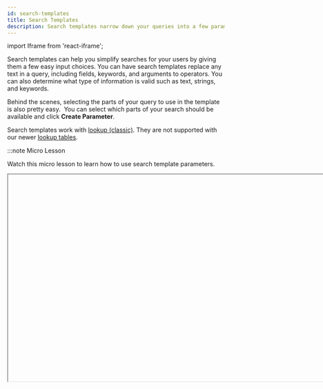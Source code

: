 ```yaml
---
id: search-templates
title: Search Templates
description: Search templates narrow down your queries into a few parameters that other users can edit to find the data they need.
---
```

import Iframe from 'react-iframe';

Search templates can help you simplify searches for your users by giving them a few easy input choices. You can have search templates  replace any text in a query, including fields, keywords, and arguments to operators. You can also determine what type of information is valid such as text, strings, and keywords.

Behind the scenes, selecting the parts of your query to use in the template is also pretty easy.  You can select which parts of your search should be available and click **Create Parameter**.

Search templates work with [lookup (classic)](/docs/search/search-query-language/search-operators/lookup-classic). They are not supported with our newer [lookup tables](/docs/search/lookup-tables).

:::note Micro Lesson

Watch this micro lesson to learn how to use search template parameters.

<Iframe url="https://fast.wistia.net/embed/iframe/ja6kruhhp3?web_component=true&seo=true&videoFoam=false"
  width="854px"
  height="480px"
  title="Micro Lesson: Using Search Template Parameters Video"
  id="wistiaVideo"
  className="video-container"
  display="initial"
  position="relative"
  allow="autoplay; fullscreen"
  allowfullscreen
/>

:::

## Create a general Search Template

From any query you create, or an existing one you manage, you can create a search template and specify parameters.

1. Open your query.
1. Highlight the field, argument, or operator you want to replace and click **Create a parameter** or **alt+v** if you want to use the keyboard shortcut.  <br/>  ![template variable selection](/img/search/get-started-search/build-search/search-templates/template-variable-selection.png)
   :::note
   You can create a maximum of 10 parameters inside a search.
   :::
1. From the **Manage Parameter Settings** dialog, provide the name, available values separated by commas, data type, and a brief description. There are four data types to choose, based on how you want to define a valid parameter:
   | Data Type | Description |
   | :-- | :-- |
   | Number | Numbers only. |
   | String | Considers as a single phrase and will wrap in double-quotes. For example “system errors”. |
   | Any | All characters. Best for substituting texts in paths. |
   | Keyword | Any Sumo Logic keyword. There are some performance benefits to using Sumo Logic keywords so this is a great option to choose if you can. |
1. Optionally, you can set autocomplete values for your parameter by selecting **Set Values for Parameter**. Select a format:
    1. For text entries, enter each value on a separate line. Do not use commas to separate values as they will be marked invalid. If the string needs a comma, use quotes in the text entry, such as “abc,xyz”.
    1. For Label-Value pairs, copy paste the label-value pairs as comma-delimited lines. If you're using a Lookup make sure that you are using a valid [lookup (classic)](/docs/search/search-query-language/search-operators/lookup-classic) file because the system will reject any lookup file path that it cannot validate.<br/>  ![label-value-pairs.png](/img/search/get-started-search/build-search/search-templates/label-value-pairs.png)
        1. Select the appropriate values for the field, such as user ID. 
        1. Select values for the corresponding label, such as name. Both **Text** entries and **Label-value** pairs allow amaximum of 10,000 entries. A lookup file can have a maximum of 40,000 entries.
    1. For a lookup file, you must enter a valid [lookup (classic)](/docs/search/search-query-language/search-operators/lookup-classic) file that you have [saved](/docs/search/search-query-language/search-operators/save-classic). 
        1. Under **Select a format**, select **Lookup**.
        1. Enter in a valid lookup file or select a shared lookup file from the dropdown. 
        1. Select values for the corresponding label, such as name. <br/>  ![autocomplete-values.png](/img/search/get-started-search/build-search/search-templates/autocomplete-values.png)
1. Click **Save.**
1. Share your search with any new users by clicking **Share** underneath your query window.
1. Grant **Edit** access to the users and roles that should use this search template.

### Create a Search Template for customer IDs

If you want to simplify a user search with a template, you can use label-value pairs to associate human-readable labels such as customer names with machine-understandable values, customer IDs. This association allows the user to search by a known category (customer name) instead of a more abstract and harder to memorize value such as a customer ID.

For example, if we use the following sample query on how to locate users by IP addresses:

```sql
_sourceCategory=service "Successful login from UI"
| parse "[auth=User:*:*:*] [remote_ip=*]" as user,user_id,g,remote_ip
| where user_id matches joeX
| lookup city, region, country_name ,latitude, longitude from geo://location on ip=remote_ip
| where region matches CA
| count by latitude, longitude, user
```

For example, your team could use this query to locate “time-travelers”, suspicious users who log in from two different geographical areas in an impossibly short amount of time, like New York and California within a timerange of the last 15 minutes. These users do not want to modify the query or look up user ids to user names. With parameters we can make a search template that will give your users the dropdowns they need quickly.

First create parameters for `user_name` and `state` to eliminate the manual entries joeX and CA:

```sql
_sourceCategory=service "Successful login from UI"
| parse "[auth=User:*:*:*] [remote_ip=*]" as user,user_id,g,remote_ip
| where user_id matches {{user_name}}
| lookup city, region, country_name ,latitude, longitude from geo://location on ip=remote_ip
| where region matches {{state}}
| count by latitude, longitude, user
```

Next, specify the `user_name` parameter as a lookup that already has the association between our user names and our user IDs, in this case `/shared/angad/user_info_lookup`:

1. Enter in a valid [lookup (classic)](/docs/search/search-query-language/search-operators/lookup-classic) file that you have [saved](/docs/search/search-query-language/search-operators/save-classic) with the save operator.  <br/>  ![lookup.png](/img/search/get-started-search/build-search/search-templates/lookup.png)
1. Select the appropriate values for the field, such as user ID.
1. Select values for the corresponding label, such as name.
1. Click **Save**.
1. Share your search with any new users as needed.

### Create a Search Template for timeslice

Let’s take a simple query:

```sql
_sourceCategory=apache_error
| timeslice 1m
| count by _timeslice
```

Yet even this simple query requires users to know about the query language, the use of pipes and fields in Sumo. You can specify the argument to timeslice as a parameter:

```sql
_sourceCategory=apache_error
| timeslice {{parameter}}m
| count by _timeslice
```

Make sure you specify the right data type for timeslice, Number. You do not want users to input a string.

The parameter is now available for your users to modify as they want, with any input value for the timeslice. Given that our search is a 15 minute time range, values over 5 are probably not useful.

Optional. To give your users even more flexibility letting them append seconds or minutes at the end of the time slice, make the timeslice parameter type **Any**. Users can then add values such as 15s or 5m, or even longer values of 1h, 1d, or 1w.

```sql
_sourceCategory=apache_error
| timeslice {{timeslice}}
| count by _timeslice
```

![SearchTemplates.png](/img/search/get-started-search/build-search/search-templates/searchtemplates.png)

**Save**. You now have a parameter for your search that allows users to just pick the timeslice from a list of values you feel is appropriate for the query.

## Rename a parameter

If you need to rename a parameter, you can do that from the Manage Parameters Settings dialog.

1. Click the details icon for the parameter setting and select **Manage Parameter Settings**.
1. From the **Manage Parameter Settings** dialog, edit the Parameter Name field. You must specify a valid name with no spaces or special characters, except for underscores.
1. Click **Save**.

## Delete a Search Template

If you want to delete a search template, delete the existing parameters. When you delete the last remaining parameter, you will no longer see the template view.

1. Select the details icon of your last parameter.
1. Select **Delete Parameter**.

When you delete a String parameter, the default value is substituted back into the query in double-quotes. For example “user_name”. If you did not specify a default value for this parameter, you must specify one now before re-running the query. You may also need to remove the quotes.

## Best Practices

The important thing to remember when using search templates is to carefully consider which parameters in your queries users need to change most.

Here are some of the best candidates for parameters in your search templates.

### Parameters

* **Keyword**. Let your users supply keywords in the query. In the example below, we have created a parameter to specify the keyword for a given query. The parameter data type should be string or keyword.
* **Value for Built in fields or FER fields.** Specify a value for built-in fields or FER fields. For example, let your users specify a `_sourceCategory` dynamically.
* **Arguments to an operator.** A parameter can be used to specify an argument to an operator. For example, you can use a parameter to specify a value to the timeslice operator. Make sure that the parameter data type corresponds with the operator argument supplied or the query will send an error to your users.

### Data types

There are some best practices for working with data types.

* If you have a parameter in the search expression, then you should choose Keywords because it makes the queries run faster.
* If you want to parameterize arguments to an operator then you should use the data types Any or Number, depending on what arguments the user needs to supply in the search.
* If you want to parameterize numeric arguments to an operator such as timeslice then you should always use the Number data type because there is a check to validate the right data type is being used. The **Any** data type does not support any validation so people can use it in unsupported values.
* If you want to parameterize a part of a path, for example, `/mysearch/{{parameter}}/k8s/api`, you must use the **Any** Input type.
